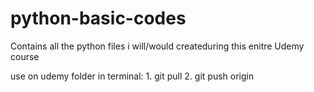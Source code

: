 ﻿# python-basic-codes
Contains all the python files i will/would createduring this enitre Udemy course

use on udemy folder in terminal:
    1. git pull
    2. git push origin
